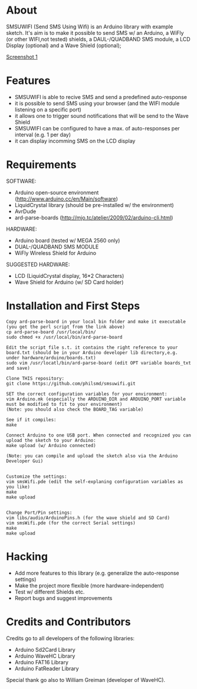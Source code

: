 # About

SMSUWIFI (Send SMS Using Wifi) is an Arduino library with example sketch.
It's aim is to make it possible to send SMS w/ an Arduino, a WiFly (or other WIFI,not tested) shields, a DAUL-/QUADBAND SMS module, a LCD Display (optional) and a Wave Shield (optional);

[Screenshot 1](http://pschmidt.com/images/arduino1.png)

# Features

- SMSUWIFI is able to recive SMS and send a predefined auto-response
- it is possible to send SMS using your browser (and the WIFI module listening on a specific port)
- it allows one to trigger sound notifications that will be send to the Wave Shield
- SMSUWIFI can be configured to have a max. of auto-responses per interval (e.g. 1 per day)
- it can display incomming SMS on the LCD display

# Requirements

SOFTWARE:
* Arduino open-source environment (http://www.arduino.cc/en/Main/software)
* LiquidCrystal library (should be pre-installed w/ the environment)
* AvrDude
* ard-parse-boards (http://mjo.tc/atelier/2009/02/arduino-cli.html)

HARDWARE:
* Arduino board (tested w/ MEGA 2560 only)
* DUAL-/QUADBAND SMS MODULE
* WiFly Wireless Shield for Arduino

SUGGESTED HARDWARE:
* LCD (LiquidCrystal display, 16\*2 Characters)
* Wave Shield for Arduino (w/ SD Card holder)

# Installation and First Steps
    Copy ard-parse-board in your local bin folder and make it executable (you get the perl script from the link above)
    cp ard-parse-board /usr/local/bin/
    sudo chmod +x /usr/local/bin/ard-parse-board

    Edit the script file s.t. it contains the right reference to your board.txt (should be in your Arduino developer lib directory,e.g. under hardware/arduino/boards.txt)
    sudo vim /usr/locatl/bin/ard-parse-board (edit OPT variable boards_txt and save)

    Clone THIS repository:
    git clone https://github.com/philsmd/smsuwifi.git

    SET the correct configuration variables for your environment:
    vim Arduino.mk (especially the ARDUINO_DIR and ARDUINO_PORT variable must be modified to fit to your environment)
    (Note: you should also check the BOARD_TAG variable)
     
    See if it compiles:
    make
    
    Connect Arduino to one USB port. When connected and recognized you can upload the sketch to your Arduino:
    make upload (w/ Arduino connected)

    (Note: you can compile and upload the sketch also via the Arduino Developer Gui)

    
    Customize the settings:
    vim smsWifi.pde (edit the self-explaning configuration variables as you like)
    make
    make upload


    Change Port/Pin settings:
    vim libs/audio/ArduinoPins.h (for the wave shield and SD Card)
    vim smsWifi.pde (for the correct Serial settings)
    make
    make upload

# Hacking

* Add more features to this library (e.g. generalize the auto-response settings)
* Make the project more flexible (more hardware-independent)
* Test w/ different Shields etc.
* Report bugs and suggest improvements

# Credits and Contributors 

Credits go to all developers of the following libraries:
* Arduino Sd2Card Library
* Arduino WaveHC Library
* Arduino FAT16 Library
* Arduino FatReader Library

Special thank go also to William Greiman (developer of WaveHC).
